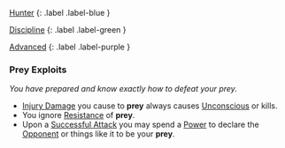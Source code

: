 
[Hunter](Game/Character-Development#Hunter)
{: .label .label-blue }

[Discipline](Game/Character-Development#Discipline)
{: .label .label-green }

[Advanced](Game/Character-Development#Advanced)
{: .label .label-purple }
### Prey Exploits
*You have prepared and know exactly how to defeat your prey.*
* [Injury Damage](Game/Core/Injury#Injury%20Damage) you cause to **prey** always causes [Unconscious](Game/Core/Effects#Unconscious) or kills.
* You ignore [Resistance](Game/Core/Armour#Weakness%20and%20Resistance) of **prey**.
* Upon a [Successful Attack](Game/Core/Terminology#Successful%20Attack) you may spend a [Power](Game/Core/Blocks/Power) to declare the [Opponent](Game/Core/Terminology#Opponent) or things like it to be your **prey**.